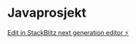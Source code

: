# Javaprosjekt

[Edit in StackBlitz next generation editor ⚡️](https://stackblitz.com/~/github.com/isak123isak/Javaprosjekt)
